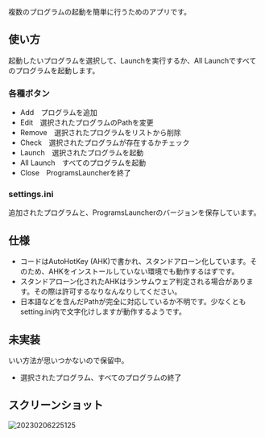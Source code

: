 複数のプログラムの起動を簡単に行うためのアプリです。  

## 使い方
起動したいプログラムを選択して、Launchを実行するか、All Launchですべてのプログラムを起動します。  

### 各種ボタン
- Add　プログラムを追加
- Edit　選択されたプログラムのPathを変更
- Remove　選択されたプログラムをリストから削除
- Check　選択されたプログラムが存在するかチェック
- Launch　選択されたプログラムを起動
- All Launch　すべてのプログラムを起動
- Close　ProgramsLauncherを終了

### settings.ini
追加されたプログラムと、ProgramsLauncherのバージョンを保存しています。  

## 仕様
- コードはAutoHotKey (AHK)で書かれ、スタンドアローン化しています。そのため、AHKをインストールしていない環境でも動作するはずです。  
- スタンドアローン化されたAHKはランサムウェア判定される場合があります。その際は許可するなりなんなりしてください。  
- 日本語などを含んだPathが完全に対応しているか不明です。少なくともsetting.ini内で文字化けしますが動作するようです。

## 未実装
いい方法が思いつかないので保留中。  
- 選択されたプログラム、すべてのプログラムの終了

## スクリーンショット
![20230206225125](https://user-images.githubusercontent.com/97399080/216988877-4810a147-427d-495c-a4a7-9c5c99a86f39.png)
